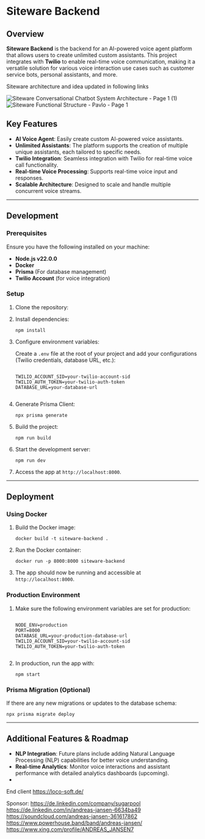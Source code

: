 # Siteware Backend

## Overview

**Siteware Backend** is the backend for an AI-powered voice agent platform that allows users to create unlimited custom assistants. This project integrates with **Twilio** to enable real-time voice communication, making it a versatile solution for various voice interaction use cases such as customer service bots, personal assistants, and more.

Siteware architecture and idea updated in following links

![Siteware Conversational Chatbot System Architecture - Page 1 (1)](https://github.com/user-attachments/assets/b4bc4a17-9020-4d64-8d6a-abcff6549c65)
![Siteware Functional Structure - Pavlo - Page 1](https://github.com/user-attachments/assets/9b9afa70-270d-421d-b71e-cd402f825b6c)

## Key Features

*   **AI Voice Agent**: Easily create custom AI-powered voice assistants.
*   **Unlimited Assistants**: The platform supports the creation of multiple unique assistants, each tailored to specific needs.
*   **Twilio Integration**: Seamless integration with Twilio for real-time voice call functionality.
*   **Real-time Voice Processing**: Supports real-time voice input and responses.
*   **Scalable Architecture**: Designed to scale and handle multiple concurrent voice streams.

- - -

## Development

### Prerequisites

Ensure you have the following installed on your machine:

*   **Node.js v22.0.0**
*   **Docker**
*   **Prisma** (For database management)
*   **Twilio Account** (for voice integration)

### Setup

1.  Clone the repository:
    
2.  Install dependencies:
    
    ```
    npm install
    ```
    
3.  Configure environment variables:
    
    Create a `.env` file at the root of your project and add your configurations (Twilio credentials, database URL, etc.):
    
    ```
    
    TWILIO_ACCOUNT_SID=your-twilio-account-sid
    TWILIO_AUTH_TOKEN=your-twilio-auth-token
    DATABASE_URL=your-database-url
            
    ```
    
4.  Generate Prisma Client:
    
    ```
    npx prisma generate
    ```
    
5.  Build the project:
    
    ```
    npm run build
    ```
    
6.  Start the development server:
    
    ```
    npm run dev
    ```
    
7.  Access the app at `http://localhost:8000`.

- - -

## Deployment

### Using Docker

1.  Build the Docker image:
    
    ```
    docker build -t siteware-backend .
    ```
    
2.  Run the Docker container:
    
    ```
    docker run -p 8000:8000 siteware-backend
    ```
    
3.  The app should now be running and accessible at `http://localhost:8000`.

### Production Environment

1.  Make sure the following environment variables are set for production:
    
    ```
    
    NODE_ENV=production
    PORT=8000
    DATABASE_URL=your-production-database-url
    TWILIO_ACCOUNT_SID=your-twilio-account-sid
    TWILIO_AUTH_TOKEN=your-twilio-auth-token
            
    ```
    
2.  In production, run the app with:
    
    ```
    npm start
    ```
    

### Prisma Migration (Optional)

If there are any new migrations or updates to the database schema:

```
npx prisma migrate deploy
```

- - -

## Additional Features & Roadmap

*   **NLP Integration**: Future plans include adding Natural Language Processing (NLP) capabilities for better voice understanding.
*   **Real-time Analytics**: Monitor voice interactions and assistant performance with detailed analytics dashboards (upcoming).
*   
End client
https://loco-soft.de/

Sponsor:
https://de.linkedin.com/company/sugarpool
https://de.linkedin.com/in/andreas-jansen-6634ba49
https://soundcloud.com/andreas-jansen-361617862
https://www.powerhouse.band/band/andreas-jansen/
https://www.xing.com/profile/ANDREAS_JANSEN7

